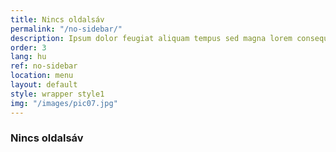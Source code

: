 ```yaml
---
title: Nincs oldalsáv
permalink: "/no-sidebar/"
description: Ipsum dolor feugiat aliquam tempus sed magna lorem consequat accumsan
order: 3
lang: hu
ref: no-sidebar
location: menu
layout: default
style: wrapper style1
img: "/images/pic07.jpg"
---
```


### Nincs oldalsáv
